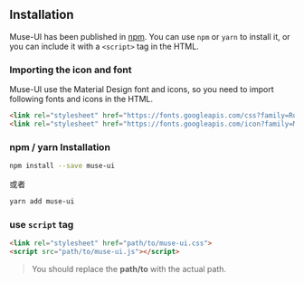 ## Installation

Muse-UI has been published in [npm](https://www.npmjs.com/package/muse-ui). You can use `npm` or `yarn` to install it, or you can include it with a `<script>` tag in the HTML.

### Importing the icon and font

Muse-UI use the Material Design font and icons, so you need to import following fonts and icons in the HTML.

```html
<link rel="stylesheet" href="https://fonts.googleapis.com/css?family=Roboto:300,400,500,700,400italic">
<link rel="stylesheet" href="https://fonts.googleapis.com/icon?family=Material+Icons">
```

### npm / yarn Installation

```bash
npm install --save muse-ui

```

或者

```bash
yarn add muse-ui

```

### use `script` tag


```html
<link rel="stylesheet" href="path/to/muse-ui.css">
<script src="path/to/muse-ui.js"></script>
```

> You should replace the  **path/to** with the actual path.

